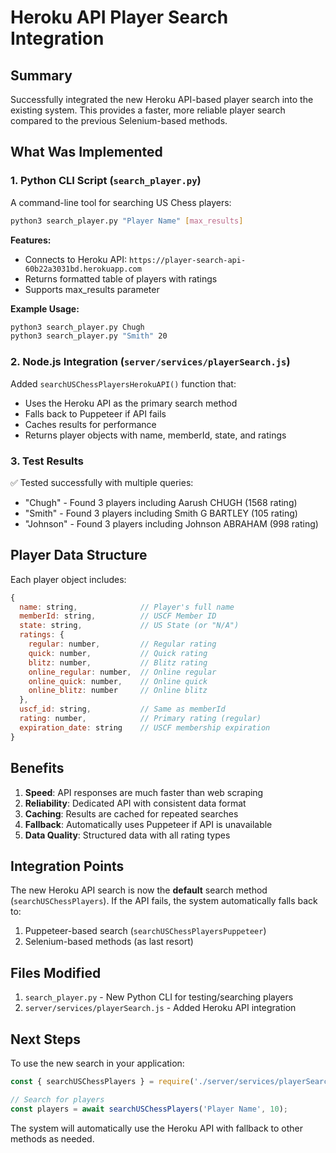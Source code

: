# Heroku API Player Search Integration

## Summary
Successfully integrated the new Heroku API-based player search into the existing system. This provides a faster, more reliable player search compared to the previous Selenium-based methods.

## What Was Implemented

### 1. Python CLI Script (`search_player.py`)
A command-line tool for searching US Chess players:
```bash
python3 search_player.py "Player Name" [max_results]
```

**Features:**
- Connects to Heroku API: `https://player-search-api-60b22a3031bd.herokuapp.com`
- Returns formatted table of players with ratings
- Supports max_results parameter

**Example Usage:**
```bash
python3 search_player.py Chugh
python3 search_player.py "Smith" 20
```

### 2. Node.js Integration (`server/services/playerSearch.js`)
Added `searchUSChessPlayersHerokuAPI()` function that:
- Uses the Heroku API as the primary search method
- Falls back to Puppeteer if API fails
- Caches results for performance
- Returns player objects with name, memberId, state, and ratings

### 3. Test Results
✅ Tested successfully with multiple queries:
- "Chugh" - Found 3 players including Aarush CHUGH (1568 rating)
- "Smith" - Found 3 players including Smith G BARTLEY (105 rating)
- "Johnson" - Found 3 players including Johnson ABRAHAM (998 rating)

## Player Data Structure

Each player object includes:
```javascript
{
  name: string,              // Player's full name
  memberId: string,          // USCF Member ID
  state: string,             // US State (or "N/A")
  ratings: {
    regular: number,         // Regular rating
    quick: number,           // Quick rating
    blitz: number,           // Blitz rating
    online_regular: number,  // Online regular
    online_quick: number,    // Online quick
    online_blitz: number     // Online blitz
  },
  uscf_id: string,           // Same as memberId
  rating: number,            // Primary rating (regular)
  expiration_date: string    // USCF membership expiration
}
```

## Benefits

1. **Speed**: API responses are much faster than web scraping
2. **Reliability**: Dedicated API with consistent data format
3. **Caching**: Results are cached for repeated searches
4. **Fallback**: Automatically uses Puppeteer if API is unavailable
5. **Data Quality**: Structured data with all rating types

## Integration Points

The new Heroku API search is now the **default** search method (`searchUSChessPlayers`). If the API fails, the system automatically falls back to:
1. Puppeteer-based search (`searchUSChessPlayersPuppeteer`)
2. Selenium-based methods (as last resort)

## Files Modified

1. `search_player.py` - New Python CLI for testing/searching players
2. `server/services/playerSearch.js` - Added Heroku API integration

## Next Steps

To use the new search in your application:
```javascript
const { searchUSChessPlayers } = require('./server/services/playerSearch');

// Search for players
const players = await searchUSChessPlayers('Player Name', 10);
```

The system will automatically use the Heroku API with fallback to other methods as needed.
